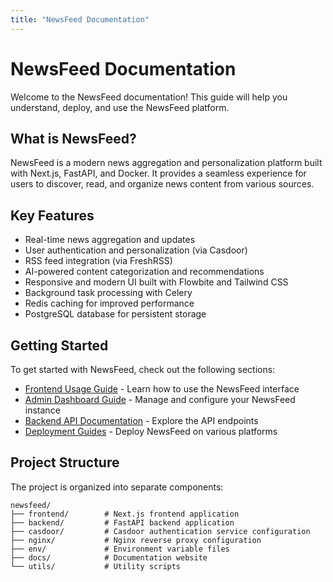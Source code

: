 ```yaml
---
title: "NewsFeed Documentation"
---
```


# NewsFeed Documentation

Welcome to the NewsFeed documentation! This guide will help you understand, deploy, and use the NewsFeed platform.

## What is NewsFeed?

NewsFeed is a modern news aggregation and personalization platform built with Next.js, FastAPI, and Docker. It provides a seamless experience for users to discover, read, and organize news content from various sources.

## Key Features

- Real-time news aggregation and updates
- User authentication and personalization (via Casdoor)
- RSS feed integration (via FreshRSS)
- AI-powered content categorization and recommendations
- Responsive and modern UI built with Flowbite and Tailwind CSS
- Background task processing with Celery
- Redis caching for improved performance
- PostgreSQL database for persistent storage

## Getting Started

To get started with NewsFeed, check out the following sections:

- [Frontend Usage Guide](/docs/frontend/) - Learn how to use the NewsFeed interface
- [Admin Dashboard Guide](/docs/admin/) - Manage and configure your NewsFeed instance
- [Backend API Documentation](/docs/backend/) - Explore the API endpoints
- [Deployment Guides](/docs/deployment/) - Deploy NewsFeed on various platforms

## Project Structure

The project is organized into separate components:

```
newsfeed/
├── frontend/        # Next.js frontend application
├── backend/         # FastAPI backend application
├── casdoor/         # Casdoor authentication service configuration
├── nginx/           # Nginx reverse proxy configuration
├── env/             # Environment variable files
├── docs/            # Documentation website
└── utils/           # Utility scripts
``` 